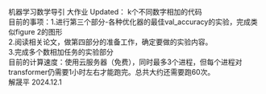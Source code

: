 机器学习数学导引 大作业
Updated： k个不同数字相加的代码  
目前的事项：1.进行第三个部分-各种优化器的最佳val_accuracy的实验，完成类似figure 2的图形    
          2.阅读相关论文，做第四部分的准备工作，确定要做的实验内容。     
          3.完成多个数相加任务的实验部分  
目前的计算速度：使用云服务器（免费），同时最多3个进程，但每个进程对transformer仍需要1小时左右才能跑完。总共大约还需要跑60次。  
解晟平 2024.12.1  

